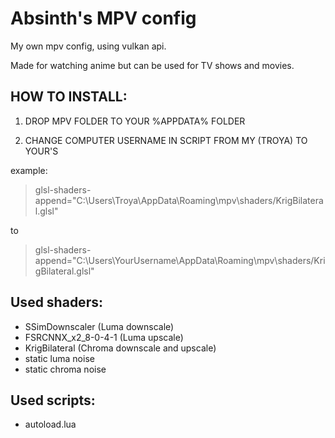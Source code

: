 # Absinth's MPV config
My own mpv config, using vulkan api.

Made for watching anime but can be used for TV shows and movies.

## HOW TO INSTALL:

1) DROP MPV FOLDER TO YOUR %APPDATA% FOLDER

2) CHANGE COMPUTER USERNAME IN SCRIPT FROM MY (TROYA) TO YOUR'S

example:
 >glsl-shaders-append="C:\Users\Troya\AppData\Roaming\mpv\shaders/KrigBilateral.glsl"
 
to

 >glsl-shaders-append="C:\Users\YourUsername\AppData\Roaming\mpv\shaders/KrigBilateral.glsl"

## Used shaders:
- SSimDownscaler (Luma downscale)
- FSRCNNX_x2_8-0-4-1 (Luma upscale)
- KrigBilateral (Chroma downscale and upscale)
- static luma noise
- static chroma noise

## Used scripts:
- autoload.lua

